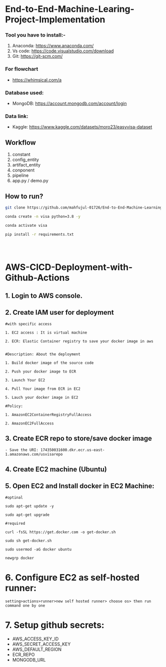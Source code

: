 # End-to-End-Machine-Learing-Project-Implementation


### Tool you have to install:-

1. Anaconda: https://www.anaconda.com/
2. Vs code: https://code.visualstudio.com/download
3. Git: https://git-scm.com/

### For flowchart 

- https://whimsical.com/a


### Database used:

- MongoDB: https://account.mongodb.com/account/login


### Data link:

- Kaggle: https://www.kaggle.com/datasets/moro23/easyvisa-dataset



## Workflow

1. constant
2. config_entity
3. artifact_entity
4. conponent
5. pipeline
6. app.py / demo.py




## How to run?

```bash
git clone https://github.com/mahfujul-01726/End-to-End-Machine-Learning-Project-Implementation
```

```bash
conda create -n visa python=3.8 -y
```

```bash
conda activate visa
```

```bash
pip install -r requirements.txt
```



```bash




```


# AWS-CICD-Deployment-with-Github-Actions

## 1. Login to AWS console.

## 2. Create IAM user for deployment

	#with specific access

	1. EC2 access : It is virtual machine

	2. ECR: Elastic Container registry to save your docker image in aws


	#Description: About the deployment

	1. Build docker image of the source code

	2. Push your docker image to ECR

	3. Launch Your EC2 

	4. Pull Your image from ECR in EC2

	5. Lauch your docker image in EC2

	#Policy:

	1. AmazonEC2ContainerRegistryFullAccess

	2. AmazonEC2FullAccess

	
## 3. Create ECR repo to store/save docker image
    - Save the URI: 174350031600.dkr.ecr.us-east-1.amazonaws.com/usvisarepo

	
## 4. Create EC2 machine (Ubuntu) 

## 5. Open EC2 and Install docker in EC2 Machine:
	
	
	#optinal

	sudo apt-get update -y

	sudo apt-get upgrade
	
	#required

	curl -fsSL https://get.docker.com -o get-docker.sh

	sudo sh get-docker.sh

	sudo usermod -aG docker ubuntu

	newgrp docker
	
# 6. Configure EC2 as self-hosted runner:
    setting>actions>runner>new self hosted runner> choose os> then run command one by one


# 7. Setup github secrets:

   - AWS_ACCESS_KEY_ID
   - AWS_SECRET_ACCESS_KEY
   - AWS_DEFAULT_REGION
   - ECR_REPO
   - MONGODB_URL